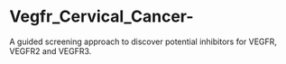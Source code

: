 # Vegfr_Cervical_Cancer-
A guided screening approach to discover potential inhibitors for VEGFR, VEGFR2 and VEGFR3. 
